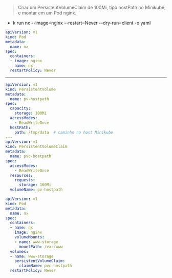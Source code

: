 > Criar um PersistentVolumeClaim de 100Mi, tipo hostPath no Minikube, e montar em um Pod nginx.
- k run nx --image=nginx --restart=Never --dry-run=client -o yaml
```yaml
apiVersion: v1
kind: Pod
metadata:
  name: nx
spec:
  containers:
  - image: nginx
    name: nx
  restartPolicy: Never
```
----
```yaml
apiVersion: v1
kind: PersistentVolume
metadata:
  name: pv-hostpath
spec:
  capacity:
    storage: 100Mi
  accessModes:
    - ReadWriteOnce
  hostPath:
    path: /tmp/data  # caminho no host Minikube
---
apiVersion: v1
kind: PersistentVolumeClaim
metadata:
  name: pvc-hostpath
spec:
  accessModes:
    - ReadWriteOnce
  resources:
    requests:
      storage: 100Mi
  volumeName: pv-hostpath
```
```yaml
apiVersion: v1
kind: Pod
metadata:
  name: nx
spec:
  containers:
  - name: nx
    image: nginx
    volumeMounts:
    - name: www-storage
      mountPath: /var/www
  volumes:
  - name: www-storage
    persistentVolumeClaim:
      claimName: pvc-hostpath
  restartPolicy: Never
```